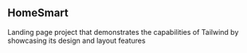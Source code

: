 ## HomeSmart
Landing page project that demonstrates the capabilities of Tailwind by showcasing its design and layout features
